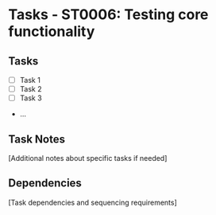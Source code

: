 # Tasks - ST0006: Testing core functionality

## Tasks

- [ ] Task 1
- [ ] Task 2
- [ ] Task 3
- ...

## Task Notes

[Additional notes about specific tasks if needed]

## Dependencies

[Task dependencies and sequencing requirements]